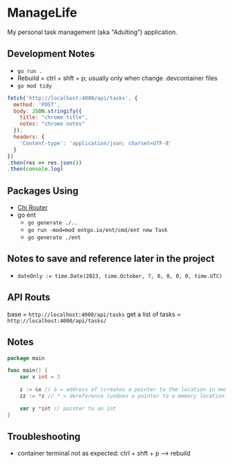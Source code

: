 # ManageLife

My personal task management (aka "Adulting") application.

## Development Notes

- `go run .`
- Rebuild = ctrl + shft + p; usually only when change .devcontainer files
- `go mod tidy`
```js
fetch('http://localhost:4000/api/tasks', {
  method: 'POST',
  body: JSON.stringify({
    title: "chrome title",
    notes: "chrome notes"
  }),
  headers: {
    'Content-type': 'application/json; charset=UTF-8'
  }
})
.then(res => res.json())
.then(console.log)
```

## Packages Using

- [Chi Router](https://github.com/go-chi/chi)
- go ent
  - `go generate ./..`
  - `go run -mod=mod entgo.io/ent/cmd/ent new Task`
  - `go generate ./ent`

## Notes to save and reference later in the project 

- `dateOnly := time.Date(2023, time.October, 7, 0, 0, 0, 0, time.UTC)`

## API Routs

base = `http://localhost:4000/api/tasks`
get a list of tasks = `http://localhost:4000/api/tasks/`

## Notes
```go
package main

func main() {
	var x int = 3

	z := &x // & = address of (creates a pointer to the location in memory where x is)
	zz := *z // * = dereference (undoes a pointer to a memory location returning the original memory at the location)

	var y *int // pointer to an int
}

```

## Troubleshooting

- container terminal not as expected: ctrl + shft + p --> rebuild